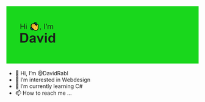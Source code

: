 <img src="header.png">


- 👋 Hi, I’m @DavidRabl
- 👀 I’m interested in Webdesign
- 🌱 I’m currently learning C#
- 📫 How to reach me ...
